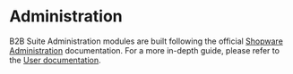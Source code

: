 # Administration

B2B Suite Administration modules are built following the official [Shopware Administration](https://developer.shopware.com/docs/guides/plugins/plugins/administration) documentation. For a more in-depth guide, please refer to the [User documentation](https://docs.shopware.com/en/shopware-6-en/extensions/b2b-suite-administration).
